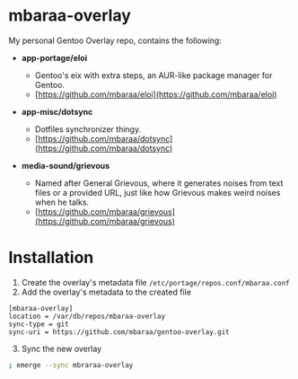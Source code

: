 # mbaraa-overlay

My personal Gentoo Overlay repo, contains the following:

- **app-portage/eloi**

  - Gentoo's eix with extra steps, an AUR-like package manager for Gentoo.
  - [https://github.com/mbaraa/eloi](https://github.com/mbaraa/eloi)

- **app-misc/dotsync**

  - Dotfiles synchronizer thingy.
  - [https://github.com/mbaraa/dotsync](https://github.com/mbaraa/dotsync)

- **media-sound/grievous**
  - Named after General Grievous, where it generates noises from text files or a provided URL, just like how Grievous makes weird noises when he talks.
  - [https://github.com/mbaraa/grievous](https://github.com/mbaraa/grievous)

# Installation

1. Create the overlay's metadata file `/etc/portage/repos.conf/mbaraa.conf`
2. Add the overlay's metadata to the created file

```
[mbaraa-overlay]
location = /var/db/repos/mbaraa-overlay
sync-type = git
sync-uri = https://github.com/mbaraa/gentoo-overlay.git
```

3. Sync the new overlay

```bash
; emerge --sync mbraraa-overlay
```
